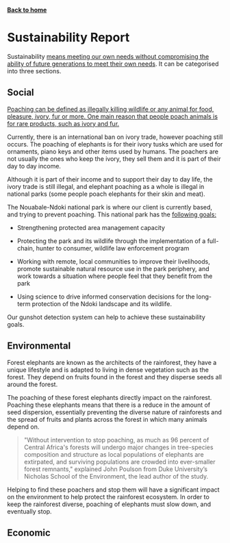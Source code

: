 [__Back to home__](index.md)

# Sustainability Report

Sustainability [means meeting our own needs without compromising the ability of future generations to meet their own needs](http://www.mcgill.ca/sustainability/files/sustainability/what-is-sustainability.pdf). It can be categorised into three sections.

## Social

[Poaching can be defined as illegally killing wildlife or any animal for food, pleasure, ivory, fur or more. One main reason that people poach animals is for rare products, such as ivory and fur.](https://www.4elephants.org/blog/article/why-elephants-are-poached)

Currently, there is an international ban on ivory trade, however poaching still occurs. The poaching of elephants is for their ivory tusks which are used for ornaments, piano keys and other items used by humans. The poachers are not usually the ones who keep the ivory, they sell them and it is part of their day to day income. 

Although it is part of their income and to support their day to day life, the ivory trade is still illegal, and elephant poaching as a whole is illegal in national parks (some people poach elephants for their skin and meat).

The Nouabale-Ndoki national park is where our client is currently based, and trying to prevent poaching. This national park has the [following goals:](https://congo.wcs.org/Wild-Places/Nouabale-Ndoki-National-Park.aspx) 

- Strengthening protected area management capacity

- Protecting the park and its wildlife through the implementation of a full-chain, hunter to consumer, wildlife law enforcement program

- Working with remote, local communities to improve their livelihoods, promote sustainable natural resource use in the park periphery, and work towards a situation where people feel that they benefit from the park

- Using science to drive informed conservation decisions for the long-term protection of the Ndoki landscape and its wildlife.

Our gunshot detection system can help to achieve these sustainability goals.

## Environmental

Forest elephants are known as the architects of the rainforest, they have a unique lifestyle and is adapted to living in dense vegetation such as the forest. They depend on fruits found in the forest and they disperse seeds all around the forest.

The poaching of these forest elephants directly impact on the rainforest. Poaching these elephants means that there is a reduce in the amount of seed dispersion, essentially preventing the diverse nature of rainforests and the spread of fruits and plants across the forest in which many animals depend on. 

> "Without intervention to stop poaching, as much as 96 percent of Central Africa's forests will undergo major changes in tree-species composition and structure as local populations of elephants are extirpated, and surviving populations are crowded into ever-smaller forest remnants," explained John Poulson from Duke University’s Nicholas School of the Environment, the lead author of the study.

Helping to find these poachers and stop them will have a significant impact on the environment to help protect the rainforest ecosystem. In order to keep the rainforest diverse, poaching of elephants must slow down, and eventually stop.

## Economic
